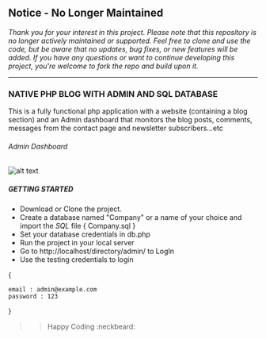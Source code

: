 
<h2>Notice - No Longer Maintained</h2>
<i> Thank you for your interest in this project. Please note that this repository is no longer actively maintained or supported.
Feel free to clone and use the code, but be aware that no updates, bug fixes, or new features will be added.
If you have any questions or want to continue developing this project, you're welcome to fork the repo and build upon it. </i>

---

### NATIVE PHP BLOG WITH ADMIN AND SQL DATABASE

This is a fully functional php application with a website (containing a blog section)
and an Admin dashboard that monitors the blog posts, comments, messages from the contact page and newsletter subscribers...etc

###### _Admin Dashboard_

![alt text](screenshots/dashboard.png "Admin Dashboard")




##### GETTING STARTED

- Download or Clone the project.
- Create a database named "Company" or a name of your choice and import the *SQL* file { Company.sql }
- Set your database credentials in db.php
- Run the project in your local server
- Go to http://localhost/directory/admin/ to LogIn
- Use the testing credentials to login 

{
	
	email : admin@example.com
	password : 123

}


>> Happy Coding :neckbeard:
